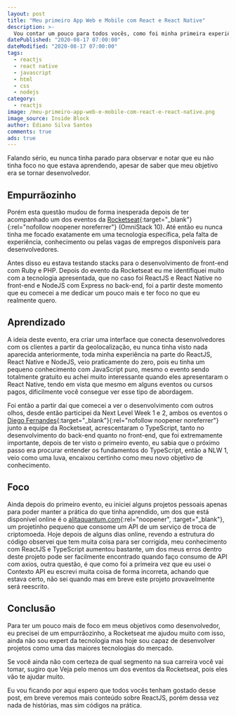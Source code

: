 ```yaml
---
layout: post
title: "Meu primeiro App Web e Mobile com React e React Native"
description: >-
  Vou contar um pouco para todos vocês, como foi minha primeira experiência desenvolvendo um app web como React.
datePublished: "2020-08-17 07:00:00"
dateModified: "2020-08-17 07:00:00"
tags:
  - reactjs
  - react native
  - javascript
  - html
  - css
  - nodejs
category:
  - reactjs
image: /meu-primeiro-app-web-e-mobile-com-react-e-react-native.png
image_source: Inside Block
author: Ediano Silva Santos
comments: true
ads: true
---
```


Falando sério, eu nunca tinha parado para observar e notar que eu não tinha foco no que estava aprendendo, apesar de saber que meu objetivo era se tornar desenvolvedor.

## Empurrãozinho

Porém esta questão mudou de forma inesperada depois de ter acompanhado um dos eventos da [Rocketseat](https://rocketseat.com.br/){:target="_blank"}{:rel="nofollow noopener noreferrer"} (OmniStack 10). Até então eu nunca tinha me focado exatamente em uma tecnologia específica, pela falta de experiência, conhecimento ou pelas vagas de empregos disponíveis para desenvolvedores.

Antes disso eu estava testando stacks para o desenvolvimento de front-end com Ruby e PHP. Depois do evento da Rocketseat eu me identifiquei muito com a tecnologia apresentada, que no caso foi ReactJS e React Native no front-end e NodeJS com Express no back-end, foi a partir deste momento que eu comecei a me dedicar um pouco mais e ter foco no que eu realmente quero.

## Aprendizado

A ideia deste evento, era criar uma interface que conecta desenvolvedores com os clientes a partir da geolocalização, eu nunca tinha visto nada aparecida anteriormente, toda minha experiência na parte do ReactJS, React Native e NodeJS, veio praticamente do zero, pois eu tinha um pequeno conhecimento com JavaScript puro, mesmo o evento sendo totalmente gratuito eu achei muito interessante quando eles apresentaram o React Native, tendo em vista que mesmo em alguns eventos ou cursos pagos, dificilmente você consegue ver esse tipo de abordagem.

Foi então a partir daí que comecei a ver o desenvolvimento com outros olhos, desde então participei da Next Level Week 1 e 2, ambos os eventos o [Diego Fernandes](https://github.com/diego3g){:target="_blank"}{:rel="nofollow noopener noreferrer"} junto a equipe da Rocketseat, acrescentaram o TypeScript, tanto no desenvolvimento do back-end quanto no front-end, que foi extremamente importante, depois de ter visto o primeiro evento, eu sabia que o próximo passo era procurar entender os fundamentos do TypeScript, então a NLW 1, veio como uma luva, encaixou certinho como meu novo objetivo de conhecimento.

## Foco

Ainda depois do primeiro evento, eu iniciei alguns projetos pessoais apenas para poder manter a prática do que tinha aprendido, um dos que está disponível online é o [alitaquantum.com](https://github.com/ediano/alitaquantum.com){:rel="noopener", :target="_blank"}, um projetinho pequeno que consome um API de um serviço de troca de criptomoeda. Hoje depois de alguns dias online, revendo a estrutura do código observei que tem muita coisa para ser corrigida, meu conhecimento com ReactJS e TypeScript aumentou bastante, um dos meus erros dentro deste projeto pode ser facilmente encontrado quando faço consumo de API com axios, outra questão, é que como foi a primeira vez que eu usei o Contexto API eu escrevi muita coisa de forma incorreta, achando que estava certo, não sei quando mas em breve este projeto provavelmente será reescrito.

## Conclusão

Para ter um pouco mais de foco em meus objetivos como desenvolvedor, eu precisei de um empurrãozinho, a Rocketseat me ajudou muito com isso, ainda não sou expert da tecnologia mas hoje sou capaz de desenvolver projetos como uma das maiores tecnologias do mercado.

Se você ainda não com certeza de qual segmento na sua carreira você vai tomar, sugiro que Veja pelo menos um dos eventos da Rocketseat, pois eles vão te ajudar muito.

Eu vou ficando por aqui espero que todos vocês tenham gostado desse post, em breve veremos mais conteúdo sobre ReactJS, porém dessa vez nada de histórias, mas sim códigos na prática.
